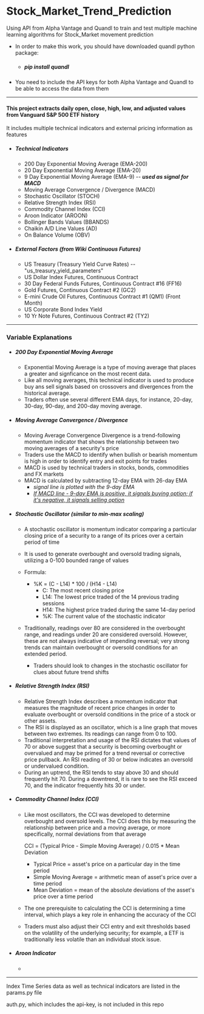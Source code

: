 # Stock_Market_Trend_Prediction
Using API from Alpha Vantage and Quandl to train and test multiple machine learning algorithms for Stock_Market movement prediction

* In order to make this work, you should have downloaded quandl python package:
    * ##### pip install quandl

* You need to include the API keys for both Alpha Vantage and Quandl to be able to access the data from them

***
#### This project extracts daily open, close, high, low, and adjusted values from Vanguard S&P 500 ETF history

It includes multiple technical indicators and external pricing information as features
* ##### Technical Indicators
    
    * 200 Day Exponential Moving Average (EMA-200) 
    * 20 Day Exponential Moving Average (EMA-20) 
    * 9 Day Exponential Moving Average (EMA-9) -- ***used as signal for MACD***
    * Moving Average Convergence / Divergence (MACD) 
    * Stochastic Oscillator (STOCH)
    * Relative Strength Index (RSI) 
    * Commodity Channel Index (CCI)
    * Aroon Indicator (AROON)
    * Bollinger Bands Values (BBANDS) 
    * Chaikin A/D Line Values (AD)
    * On Balance Volume (OBV)
    

* ##### External Factors (from Wiki Continuous Futures)
    * US Treasury (Treasury Yield Curve Rates) --"us_treasury_yield_parameters"
    * US Dollar Index Futures, Continuous Contract 
    * 30 Day Federal Funds Futures, Continuous Contract #16 (FF16) 
    * Gold Futures, Continuous Contract #2 (GC2)
    * E-mini Crude Oil Futures, Continuous Contract #1 (QM1) (Front Month)
    * US Corporate Bond Index Yield
    * 10 Yr Note Futures, Continuous Contract #2 (TY2)
***
### Variable Explanations 

* ##### 200 Day Exponential Moving Average
    * Exponential Moving Average is a type of moving average that places a greater 
   and signficance on the most recent data.
    * Like all moving averages, this technical indicator is used to produce buy ans sell 
   signals based on crossovers and divergences from the historical average.
    * Traders often use several different EMA days, for instance, 20-day, 30-day, 90-day,
   and 200-day moving average.
   
* ##### Moving Average Convergence / Divergence
    * Moving Average Convergence Divergence is a trend-following momentum indicator that
    shows the relationship between two moving averages of a security's price
    * Traders use the MACD to identify when bullish or bearish momentum is high in order 
    to identify entry and exit points for trades
    * MACD is used by technical traders in stocks, bonds, commodities and FX markets
    * MACD is calculated by subtracting 12-day EMA with 26-day EMA
        * *signal line is plotted with the 9-day EMA*
        * <u>*If MACD line - 9-day EMA is positive, it signals buying option; if it's negative, 
        it signals selling option* </u>
        
* ##### Stochastic Oscillator (similar to min-max scaling)
    * A stochastic oscillator is momentum indicator comparing a particular closing price of
    a security to a range of its prices over a certain period of time
    * It is used to generate overbought and oversold trading signals, utilizing a 0-100
    bounded range of values
    * Formula: 
        * %K = (C - L14) * 100 / (H14 - L14)
            * C: The most recent closing price
            * L14: The lowest price traded of the 14 previous trading sessions
            * H14: The highest price traded during the same 14-day period
            * %K: The current value of the stochastic indicator
       
    * Traditionally, readings over 80 are considered in the overbought range, and readings 
    under 20 are considered oversold. However, these are not always indicative of impending
    reversal; very strong trends can maintain overbought or oversold conditions for an extended
    period.
        * Traders should look to changes in the stochastic oscillator for clues about future 
        trend shifts
   
* ##### Relative Strength Index (RSI)
    * Relative Strength Index describes a momentum indicator that measures the magnitude 
    of recent price changes in order to evaluate overbought or oversold conditions in the 
    price of a stock or other assets.
    * The RSI is displayed as an oscillator, which is a line graph that moves between
    two extremes. Its readings can range from 0 to 100.
    * Traditional interpretation and usage of the RSI dictates that values of 70 or above
    suggest that a security is becoming overbought or overvalued and may be primed for a
    trend reversal or corrective price pullback. An RSI reading of 30 or below indicates an
    oversold or undervalued condition.
    * During an uptrend, the RSI tends to stay above 30 and should frequently hit 70. During
    a downtrend, it is rare to see the RSI exceed 70, and the indicator frequently hits 30
    or under.
 
* ##### Commodity Channel Index (CCI)
    * Like most oscillators, the CCI was developed to determine overbought and oversold levels. 
    The CCI does this by measuring the relationship between price and a moving average, or
    more specifically, normal deviations from that average
    
        CCI = (Typical Price - Simple Moving Average) / 0.015 * Mean Deviation   
        * Typical Price = asset's price on a particular day in the time period
        * Simple Moving Average = arithmetic mean of asset's price over a time period
        * Mean Deviation = mean of the absolute deviations of the asset's price over a 
        time period
        
    * The one prerequisite to calculating the CCI is determining a time interval, which 
    plays a key role in enhancing the accuracy of the CCI 
    * Traders must also adjust their CCI entry and exit thresholds based on the volatility 
    of the underlying security; for example, a ETF is traditionally less volatile than 
    an individual stock issue.
    
* ##### Aroon Indicator
    * 
  

***
Index Time Series data as well as technical indicators are listed in the params.py file

auth.py, which includes the api-key, is not included in this repo